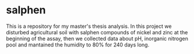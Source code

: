 # salphen

This is a repository for my master's thesis analysis. In this project we disturbed agricultural soil with salphen compounds of nickel and zinc at the beginning of the assay, then we collected data about pH, inorganic nitrogen pool and mantained the humidity to 80% for 240 days long.
